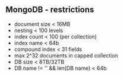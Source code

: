 ##  MongoDB - restrictions

* document size < 16MB
* nesting < 100 levels
* index count < 100 (per collection)
* index name < 64b
* compound index < 31 fields
* max 2^32 documents in capped collection
* DB size < 8TB/32TB
* DB name != '' && len(DB name) < 64b
